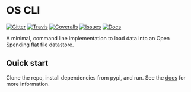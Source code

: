 # OS CLI

[![Gitter](https://img.shields.io/gitter/room/openspending/chat.svg)](https://gitter.im/openspending/chat)
[![Travis](https://img.shields.io/travis/openspending/os-cli.svg)](https://travis-ci.org/openspending/os-cli)
[![Coveralls](http://img.shields.io/coveralls/openspending/os-cli.svg?branch=master)](https://coveralls.io/r/openspending/os-cli?branch=master)
[![Issues](https://img.shields.io/badge/issue-tracker-orange.svg)](https://github.com/openspending/openspending/issues)
[![Docs](https://img.shields.io/badge/docs-latest-blue.svg)](http://docs.openspending.org/en/latest/developers/cli/)

A minimal, command line implementation to load data into an Open Spending flat file datastore.

## Quick start

Clone the repo, install dependencies from pypi, and run. See the [docs](http://docs.openspending.org/en/latest/developers/cli/) for more information.
